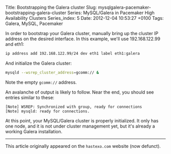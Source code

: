 Title: Bootstrapping the Galera cluster
Slug: mysqlgalera-pacemaker-bootstrapping-galera-cluster
Series: MySQL/Galera in Pacemaker High Availability Clusters
Series_index: 5
Date: 2012-12-04 10:53:27 +0100
Tags: Galera, MySQL, Pacemaker

In order to bootstrap your Galera cluster, manually bring up the
cluster IP address on the desired interface. In this example, we'll
use 192.168.122.99 and eth1:

```sh
ip address add 192.168.122.99/24 dev eth1 label eth1:galera
```

And initialize the Galera cluster:

```sh
mysqld --wsrep_cluster_address=gcomm:// &
```

Note the empty `gcomm://` address.

An avalanche of output is likely to follow. Near the end, you should
see entries similar to these:

```
[Note] WSREP: Synchronized with group, ready for connections
[Note] mysqld: ready for connections.
```

At this point, your MySQL/Galera cluster is properly initialized. It
only has one node, and it is not under cluster management yet, but
it's already a working Galera installation.

* * *

This article originally appeared on the `hastexo.com` website (now defunct).
